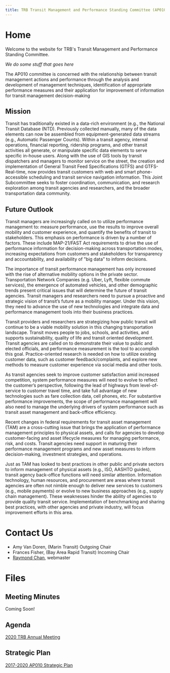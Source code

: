 ```yaml
---
title: TRB Transit Management and Performance Standing Committee (AP010)
---
```


# Home

Welcome to the website for TRB's Transit Management and Performance Standing Committee.

*We do some stuff that goes here*

The AP010 committee is concerned with the relationship between transit management actions and performance through the analysis and development of management techniques, identification of appropriate performance measures and their application for improvement of information for transit management decision-making

## Mission

Transit has traditionally existed in a data-rich environment (e.g., the National Transit Database (NTD).  Previously collected manually, many of the data elements can now be assembled from equipment-generated data streams (e.g., Automatic Passenger Counts).  Within a transit agency, internal operations, financial reporting, ridership programs, and other transit activities all generate, or manipulate specific data elements to serve specific in-house users.  Along with the use of GIS tools by transit dispatchers and managers to monitor service on the street, the creation and implementation of General Transit Feed Specifications (GTFS) and GTFS-Real-time, now provides transit customers with web and smart phone-accessible scheduling and transit service navigation information.  This Joint Subcommittee seeks to foster coordination, communication, and research exploration among transit agencies and researchers, and the broader transportation data community. 

## Future Outlook

Transit managers are increasingly called on to utilize performance management to: measure performance, use the results to improve overall mobility and customer experience, and quantify the benefits of transit to stakeholders. This emphasis on performance is driven by a number of factors.  These include MAP-21/FAST Act requirements to drive the use of performance information for decision-making across transportation modes, increasing expectations from customers and stakeholders for transparency and accountability, and availability of "big data" to inform decisions.

The importance of transit performance management has only increased with the rise of alternative mobility options in the private sector.  Transportation Network Companies (e.g. Uber, Lyft, flexible commute services), the emergence of automated vehicles, and other demographic trends present critical issues that will determine the future of transit agencies.  Transit managers and researchers need to pursue a proactive and strategic vision of transit’s future as a mobility manager.  Under this vision, they need to advance the use of new technologies and integrate data and performance management tools into their business practices.

Transit providers and researchers are strategizing how public transit will continue to be a viable mobility solution in this changing transportation landscape.  Transit moves people to jobs, schools, and activities, and supports sustainability, quality of life and transit oriented development.  Transit agencies are called on to demonstrate their value to public and elected officials, and performance measurement is the tool to accomplish this goal.  Practice-oriented research is needed on how to utilize existing customer data, such as customer feedback/complaints, and explore new methods to measure customer experience via social media and other tools.

As transit agencies seek to improve customer satisfaction amid increased competition, system performance measures will need to evolve to reflect the customer’s perspective, following the lead of highways from level-of-service to customer travel time, and take full advantage of new technologies such as fare collection data, cell phones, etc. For substantive performance improvements, the scope of performance management will also need to manage the underlying drivers of system performance such as transit asset management and back-office efficiency.

Recent changes in federal requirements for transit asset management (TAM) are a cross-cutting issue that brings the application of performance management principles to physical assets, and calls for agencies to develop customer-facing and asset lifecycle measures for managing performance, risk, and costs. Transit agencies need support in maturing their performance management programs and new asset measures to inform decision-making, investment strategies, and operations.

Just as TAM has looked to best practices in other public and private sectors to inform management of physical assets (e.g., ISO, AASHTO guides), transit agency back-office functions will need similar attention. Information technology, human resources, and procurement are areas where transit agencies are often not nimble enough to deliver new services to customers (e.g., mobile payments) or evolve to new business approaches (e.g., supply chain management). These weaknesses hinder the ability of agencies to provide quality transit service.  Implementation of benchmarking and sharing best practices, with other agencies and private industry, will focus improvement efforts in this area.

# Contact Us

* Amy Van Doren, (Marin Transit) Outgoing Chair 
* Frances Fisher, (Bay Area Rapid Transit) Incoming Chair
* [Raymond Chan](https://www.raychan.me), webmaster

# Files

## Meeting Minutes

Coming Soon!

## Agenda

[2020 TRB Annual Meeting](files/AP010_Agenda_TRBAM2020_20200114.pdf)

## Strategic Plan

[2017-2020 AP010 Strategic Plan](files/AP010_Strategic_Plan_2017-2020.pdf)
